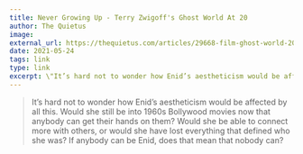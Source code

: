 ```yaml
---
title: Never Growing Up - Terry Zwigoff's Ghost World At 20
author: The Quietus
image:
external_url: https://thequietus.com/articles/29668-film-ghost-world-20-annniversary
date: 2021-05-24
tags: link
type: link
excerpt: \"It’s hard not to wonder how Enid’s aestheticism would be affected by all this. Would she still be into 1960s Bollywood movies now that anybody can get their hands on them? Would she be able to connect more with others, or would she have lost everything that defined who she was? If anybody can be Enid, does that mean that nobody can?\"
---
```


> It’s hard not to wonder how Enid’s aestheticism would be affected by all this. Would she still be into 1960s Bollywood movies now that anybody can get their hands on them? Would she be able to connect more with others, or would she have lost everything that defined who she was? If anybody can be Enid, does that mean that nobody can?
